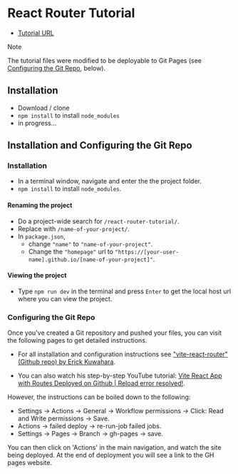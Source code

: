 # React Router Tutorial

- [Tutorial URL](https://reactrouter.com/en/main/start/tutorial)

> [!NOTE]
> The tutorial files were modified to be deployable to Git Pages (see [Configuring the Git Repo](#installation-and-configuring-the-git-repo), below).

## Installation

- Download / clone
- `npm install` to install `node_modules`
- in progress...

## Installation and Configuring the Git Repo

### Installation

- In a terminal window, navigate and enter the the project folder.
- `npm install` to install `node_modules`.

#### Renaming the project

- Do a project-wide search for `/react-router-tutorial/`.
- Replace with `/name-of-your-project/`.
- In `package.json`,
  - change `"name"` to `"name-of-your-project"`.
  - Change the `"homepage"` url to `"https://[your-user-name].github.io/[name-of-your-project]"`.

#### Viewing the project

- Type `npm run dev` in the terminal and press `Enter` to get the local host url where you can view the project.

### Configuring the Git Repo

Once you've created a Git repository and pushed your files, you can visit the following pages to get detailed instructions.

- For all installation and configuration instructions see ["vite-react-router" (Github repo) by Erick Kuwahara](https://github.com/ErickKS/vite-react-router/tree/main).

- You can also watch his step-by-step YouTube tutorial: [Vite React App with Routes Deployed on Github | Reload error resolved!](https://youtu.be/uEEj2c3_ydg).

However, the instructions can be boiled down to the following:

- Settings -> Actions -> General -> Workflow permissions -> Click: Read and Write permissions -> Save.
- Actions -> failed deploy -> re-run-job failed jobs.
- Settings -> Pages -> Branch -> gh-pages -> save.

You can then click on 'Actions' in the main navigation, and watch the site being deployed. At the end of deployment you will see a link to the GH pages website.
